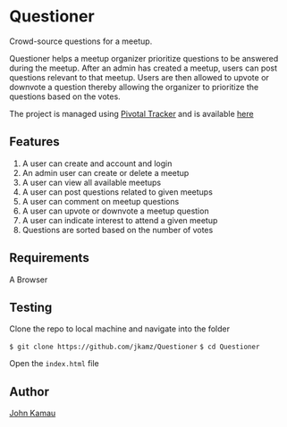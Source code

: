# Questioner

Crowd-source questions for a meetup.

Questioner helps a meetup organizer prioritize questions to be answered during the meetup. After an admin has created a meetup, users can post questions relevant to that meetup. Users are then allowed to upvote or downvote a question thereby allowing the organizer to prioritize the questions based on the votes.

The project is managed using [Pivotal Tracker](https://www.pivotaltracker.com) and is available [here](https://www.pivotaltracker.com/n/projects/2235485)

## Features

1. A user can create and account and login
2. An admin user can create or delete a meetup
3. A user can view all available meetups
4. A user can post questions related to given meetups
5. A user can comment on meetup questions
6. A user can upvote or downvote a meetup question
7. A user can indicate interest to attend a given meetup
8. Questions are sorted based on the number of votes

## Requirements

A Browser

## Testing

Clone the repo to local machine and navigate into the folder

`$ git clone https://github.com/jkamz/Questioner`
`$ cd Questioner`

Open the `index.html` file

## Author

[John Kamau](https://github.com/jkamz)
